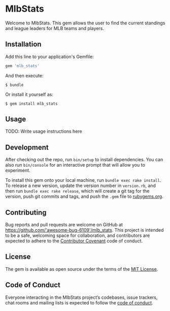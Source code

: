 # MlbStats

Welcome to MlbStats. This gem allows the user to find the current standings and league leaders for MLB teams and players.

## Installation

Add this line to your application's Gemfile:

```ruby
gem 'mlb_stats'
```

And then execute:

    $ bundle

Or install it yourself as:

    $ gem install mlb_stats

## Usage

TODO: Write usage instructions here

## Development

After checking out the repo, run `bin/setup` to install dependencies. You can also run `bin/console` for an interactive prompt that will allow you to experiment.

To install this gem onto your local machine, run `bundle exec rake install`. To release a new version, update the version number in `version.rb`, and then run `bundle exec rake release`, which will create a git tag for the version, push git commits and tags, and push the `.gem` file to [rubygems.org](https://rubygems.org).

## Contributing

Bug reports and pull requests are welcome on GitHub at https://github.com/'awesome-bug-6109'/mlb_stats. This project is intended to be a safe, welcoming space for collaboration, and contributors are expected to adhere to the [Contributor Covenant](http://contributor-covenant.org) code of conduct.

## License

The gem is available as open source under the terms of the [MIT License](https://opensource.org/licenses/MIT).

## Code of Conduct

Everyone interacting in the MlbStats project’s codebases, issue trackers, chat rooms and mailing lists is expected to follow the [code of conduct](https://github.com/'awesome-bug-6109'/mlb_stats/blob/master/CODE_OF_CONDUCT.md).
